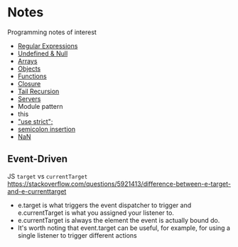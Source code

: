 # Notes
Programming notes of interest

* [Regular Expressions](./regular_expressions/regular_expressions.md)
* [Undefined & Null](./undefined_null.md)
* [Arrays](./arrays.md)
* [Objects](./objects.md)
* [Functions](./functions.md)
* [Closure](./closure.md)
* [Tail Recursion](./tail_recursion/example.js)
* [Servers](./servers/servers.md)
* Module pattern
* this
* ["use strict";](https://www.toptal.com/javascript/interview-questions)
* [semicolon insertion](semicolon_insertion.md)
* [NaN](nan.md)

## Event-Driven

JS
`target` vs `currentTarget`
https://stackoverflow.com/questions/5921413/difference-between-e-target-and-e-currenttarget
* e.target is what triggers the event dispatcher to trigger and e.currentTarget is what you assigned your listener to.
* e.currentTarget is always the element the event is actually bound do.
* It's worth noting that event.target can be useful, for example, for using a single listener to trigger different actions
